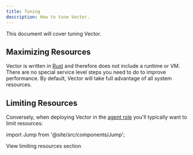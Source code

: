 ```yaml
---
title: Tuning
description: How to tune Vector.
---
```


This document will cover tuning Vector.

## Maximizing Resources

Vector is written in [Rust][urls.rust] and therefore does not include a runtime
or VM. There are no special service level steps you need to do to improve
performance. By default, Vector will take full advantage of all system
resources.

## Limiting Resources

Conversely, when deploying Vector in the [agent role][docs.roles.agent] you'll
typically want to limit resources:

import Jump from '@site/src/components/Jump';

<Jump to="/docs/setup/deployment/roles/agent#limiting-resources">View limiting resources section</Jump>


[docs.roles.agent]: /docs/setup/deployment/roles/agent/
[urls.rust]: https://www.rust-lang.org/
